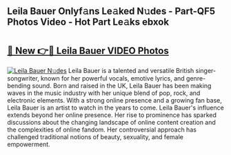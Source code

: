 ## Leila Bauer Onlyf𝚊ns Le𝚊ked N𝚞des - Part-QF5 Photos Video - Hot Part Le𝚊ks ebxok

# <h2><a href="http://ab57903.deff.icu/?id=Leila+Bauer">🔗 New 👉🔴 Leila Bauer VIDEO Photos</a></h2>

[![Leila Bauer N𝚞des](https://i.imgur.com/rIISA9y.gif)](http://ab57903.deff.icu/?id=Leila+Bauer)
Leila Bauer is a talented and versatile British singer-songwriter, known for her powerful vocals, emotive lyrics, and genre-bending sound. Born and raised in the UK, Leila Bauer has been making waves in the music industry with her unique blend of pop, rock, and electronic elements. With a strong online presence and a growing fan base, Leila Bauer is an artist to watch in the years to come. Leila Bauer's influence extends beyond her online presence. Her rise to prominence has sparked discussions about the changing landscape of online content creation and the complexities of online fandom. Her controversial approach has challenged traditional notions of beauty, sexuality, and female empowerment.
